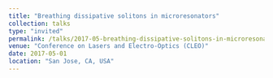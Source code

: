 ```yaml
---
title: "Breathing dissipative solitons in microresonators"
collection: talks
type: "invited"
permalink: /talks/2017-05-breathing-dissipative-solitons-in-microresonators
venue: "Conference on Lasers and Electro-Optics (CLEO)"
date: 2017-05-01
location: "San Jose, CA, USA"
---
```

